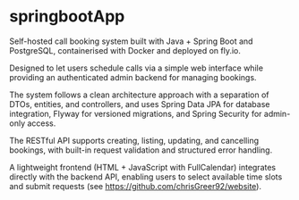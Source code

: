 # springbootApp

Self-hosted call booking system built with Java + Spring Boot and PostgreSQL, containerised with Docker and deployed on fly.io.

Designed to let users schedule calls via a simple web interface while providing an authenticated admin backend for managing bookings. 

The system follows a clean architecture approach with a separation of DTOs, entities, and controllers, and uses Spring Data JPA for database integration, Flyway for versioned migrations, and Spring Security for admin-only access. 

The RESTful API supports creating, listing, updating, and cancelling bookings, with built-in request validation and structured error handling. 

A lightweight frontend (HTML + JavaScript with FullCalendar) integrates directly with the backend API, enabling users to select available time slots and submit requests (see https://github.com/chrisGreer92/website). 

